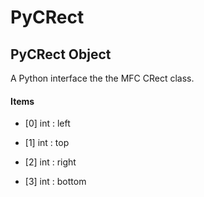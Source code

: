 # PyCRect


## PyCRect Object

A Python interface the the MFC CRect class\.

#### Items

  - \[0\] int : left

    

  - \[1\] int : top

    

  - \[2\] int : right

    

  - \[3\] int : bottom

    